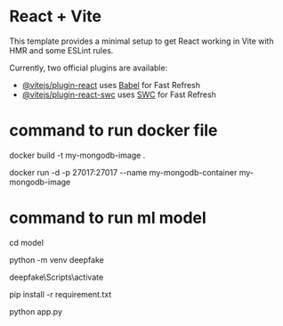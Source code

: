 # React + Vite

This template provides a minimal setup to get React working in Vite with HMR and some ESLint rules.

Currently, two official plugins are available:

- [@vitejs/plugin-react](https://github.com/vitejs/vite-plugin-react/blob/main/packages/plugin-react/README.md) uses [Babel](https://babeljs.io/) for Fast Refresh
- [@vitejs/plugin-react-swc](https://github.com/vitejs/vite-plugin-react-swc) uses [SWC](https://swc.rs/) for Fast Refresh



# command to run docker file 
docker build -t my-mongodb-image .

docker run -d -p 27017:27017 --name my-mongodb-container my-mongodb-image

# command to run ml model
 cd model

 python -m venv deepfake 

 deepfake\Scripts\activate

 pip install -r requirement.txt

 python app.py